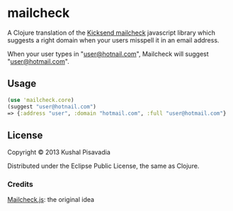 # mailcheck

A Clojure translation of the
[Kicksend mailcheck](https://github.com/Kicksend/mailcheck) javascript
library which suggests a right domain when your users misspell it in
an email address.

When your user types in "user@hotnail.com", Mailcheck will suggest "user@hotmail.com".

## Usage

```clojure
(use 'mailcheck.core)
(suggest "user@hotnail.com")
=> {:address "user", :domain "hotmail.com", :full "user@hotmail.com"}
```

## License

Copyright © 2013 Kushal Pisavadia

Distributed under the Eclipse Public License, the same as Clojure.

### Credits

[Mailcheck.js](https://github.com/Kicksend/mailcheck): the original idea
